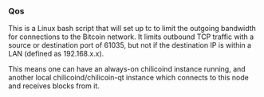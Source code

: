 ### Qos ###

This is a Linux bash script that will set up tc to limit the outgoing bandwidth for connections to the Bitcoin network. It limits outbound TCP traffic with a source or destination port of 61035, but not if the destination IP is within a LAN (defined as 192.168.x.x).

This means one can have an always-on chilicoind instance running, and another local chilicoind/chilicoin-qt instance which connects to this node and receives blocks from it.
